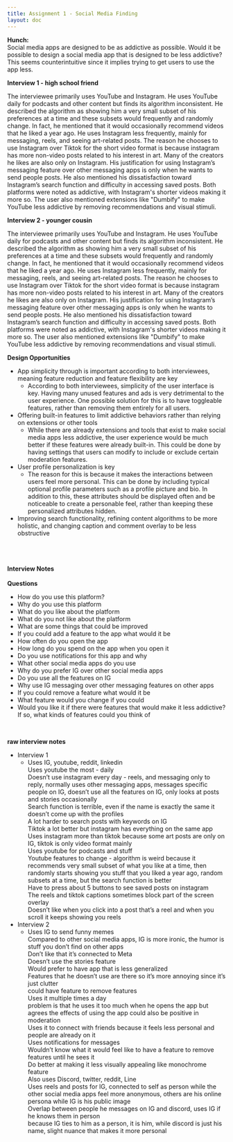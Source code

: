 ```yaml
---
title: Assignment 1 - Social Media Finding
layout: doc
---
```


**Hunch:** <br>
Social media apps are designed to be as addictive as possible. Would it be possible to design a social media app that is designed to be less addictive? This seems counterintuitive since it implies trying to get users to use the app less.
<br>

**Interview 1 - high school friend**

<p>
The interviewee primarily uses YouTube and Instagram. He uses YouTube daily for podcasts and other content but finds its algorithm inconsistent. He described the algorithm as showing him a very small subset of his preferences at a time and these subsets would frequently and randomly change. In fact, he mentioned that it would occasionally recommend videos that he liked a year ago. He uses Instagram less frequently, mainly for messaging, reels, and seeing art-related posts. The reason he chooses to use Instagram over Tiktok for the short video format is because instagram has more non-video posts related to his interest in art. Many of the creators he likes are also only on Instagram. His justification for using Instagram’s messaging feature over other messaging apps is only when he wants to send people posts. He also mentioned his dissatisfaction toward Instagram’s search function and difficulty in accessing saved posts. Both platforms were noted as addictive, with Instagram's shorter videos making it more so. The user also mentioned extensions like "Dumbify" to make YouTube less addictive by removing recommendations and visual stimuli.
</p>

**Interview 2 - younger cousin**

<p>
The interviewee primarily uses YouTube and Instagram. He uses YouTube daily for podcasts and other content but finds its algorithm inconsistent. He described the algorithm as showing him a very small subset of his preferences at a time and these subsets would frequently and randomly change. In fact, he mentioned that it would occasionally recommend videos that he liked a year ago. He uses Instagram less frequently, mainly for messaging, reels, and seeing art-related posts. The reason he chooses to use Instagram over Tiktok for the short video format is because instagram has more non-video posts related to his interest in art. Many of the creators he likes are also only on Instagram. His justification for using Instagram’s messaging feature over other messaging apps is only when he wants to send people posts. He also mentioned his dissatisfaction toward Instagram’s search function and difficulty in accessing saved posts. Both platforms were noted as addictive, with Instagram's shorter videos making it more so. The user also mentioned extensions like "Dumbify" to make YouTube less addictive by removing recommendations and visual stimuli. 
</p>

**Design Opportunities**

<ul>
    <li>
        App simplicity through is important according to both interviewees, meaning feature reduction and feature flexibility are key
        <br>
        <ul>
            <li>
                According to both interviewees, simplicity of the user interface is key. Having many unused features and ads is very detrimental to the user experience. One possible solution for this is to have toggleable features, rather than removing them entirely for all users. 
            </li>
        </ul>
    </li>
    <li>
        Offering built-in features to limit addictive behaviors rather than relying on extensions or other tools
        <br>
        <ul>
            <li>
                While there are already extensions and tools that exist to make social media apps less addictive, the user experience would be much better if these features were already built-in. This could be done by having settings that users can modify to include or exclude certain moderation features. 
            </li>
        </ul>
    </li>
    <li>
        User profile personalization is key 
        <br>
        <ul>
            <li>
                The reason for this is because it makes the interactions between users feel more personal. This can be done by including typical optional profile parameters such as a profile picture and bio. In addition to this, these attributes should be displayed often and be noticeable to create a personable feel, rather than keeping these personalized attributes hidden. 
            </li>
        </ul>
    </li>
    <li>
        Improving search functionality, refining content algorithms to be more holistic, and changing caption and comment overlay to be less obstructive
    </li>
</ul>

<br><br><br>
**Interview Notes**<br><br>
**Questions**

<ul>
    <li >How do you use this platform?</li>
    <li >Why do you use this platform</li>
    <li >What do you like about the platform</li>
    <li >What do you not like about the platform</li>
    <li >What are some things that could be improved</li>
    <li >If you could add a feature to the app what would it be</li>
    <li >How often do you open the app</li>
    <li >How long do you spend on the app when you open it</li>
    <li >Do you use notifications for this app and why</li>
    <li >What other social media apps do you use</li>
    <li >Why do you prefer IG over other social media apps</li>
    <li >Do you use all the features on IG</li>
    <li >Why use IG messaging over other messaging features on other apps</li>
    <li >If you could remove a feature what would it be</li>
    <li >What feature would you change if you could</li>
    <li >Would you like it if there were features that would make it less addictive? If so, what kinds of features could you think of</li>
</ul>
<br>

**raw interview notes**

<ul>
    <li>
        Interview 1
        <br>
        <ul>
            <li>
                Uses IG, youtube, reddit, linkedin <br>
                Uses youtube the most - daily<br>
                Doesn’t use instagram every day - reels, and messaging only to reply, normally uses other messaging apps, messages specific people on IG, doesn’t use all the features on IG, only looks at posts and stories occasionally<br>
                Search function is terrible, even if the name is exactly the same it doesn’t come up with the profiles<br>
                A lot harder to search posts with keywords on IG<br>
                Tiktok a lot better but instagram has everything on the same app<br>
                Uses instagram more than tiktok because some art posts are only on IG, tiktok is only video format mainly<br>
                Uses youtube for podcasts and stuff<br>
                Youtube features to change - algorithm is weird because it recommends very small subset of what you like at a time, then randomly starts showing you stuff that you liked a year ago, random subsets at a time, but the search function is better<br>
                Have to press about 5 buttons to see saved posts on instagram<br>
                The reels and tiktok captions sometimes block part of the screen overlay<br>
                Doesn’t like when you click into a post that’s a reel and when you scroll it keeps showing you reels
            </li>
        </ul>
    </li>
    <li>
        Interview 2
        <br>
        <ul>
            <li>
                Uses IG to send funny memes <br>
                Compared to other social media apps, IG is more ironic, the humor is stuff you don’t find on other apps<br>
                Don’t like that it’s connected to Meta<br>
                Doesn’t use the stories feature<br>
                Would prefer to have app that is less generalized<br>
                Features that he doesn’t use are there so it’s more annoying since it’s just clutter<br>
                could have feature to remove features<br>
                Uses it multiple times a day<br>
                problem is that he uses it too much when he opens the app but agrees the effects of using the app could also be positive in moderation<br>
                Uses it to connect with friends because it feels less personal and people are already on it<br>
                Uses notifications for messages<br>
                Wouldn’t know what it would feel like to have a feature to remove features until he sees it<br>
                Do better at making it less visually appealing like monochrome feature<br>
                Also uses Discord, twitter, reddit, Line<br>
                Uses reels and posts for IG, connected to self as person while the other social media apps feel more anonymous, others are his online persona while IG is his public image<br>
                Overlap between people he messages on IG and discord, uses IG if he knows them in person<br>
                because IG ties to him as a person, it is him, while discord is just his name, slight nuance that makes it more personal
            </li>
        </ul>
    </li>
</ul>

<br>
